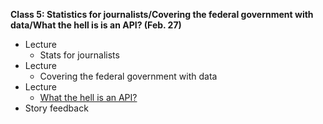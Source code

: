 **Class 5: Statistics for journalists/Covering the federal government with data/What the hell is is an API? (Feb. 27)**

* Lecture
	* Stats for journalists
* Lecture
	* Covering the federal government with data
* Lecture
	* [What the hell is an API?](https://prezi.com/hsbuuq7r3z1n/what-the-hell-is-r/)
* Story feedback 